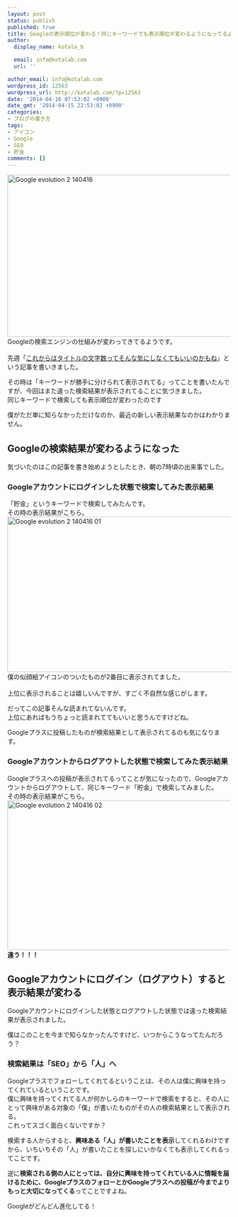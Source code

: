 ```yaml
---
layout: post
status: publish
published: true
title: Googleの表示順位が変わる！同じキーワードでも表示順位が変わるようになってるよ
author:
  display_name: kotala_b

  email: info@kotalab.com
  url: ''

author_email: info@kotalab.com
wordpress_id: 12563
wordpress_url: http://kotalab.com/?p=12563
date: '2014-04-16 07:53:02 +0900'
date_gmt: '2014-04-15 22:53:02 +0900'
categories:
- ブログの書き方
tags:
- アイコン
- Google
- SEO
- 貯金
comments: []
---
```

<p><img src="http://kotalab.com/wp-content/uploads/google-evolution-2_140416.jpg" alt="Google evolution 2 140416" title="google-evolution-2_140416.jpg" border="0" width="548" height="365" /><br />
Googleの検索エンジンの仕組みが変わってきてるようです。<br><br />
先週「<a href="http://kotalab.com/google-evolution" target="_blank">これからはタイトルの文字数ってそんな気にしなくてもいいのかもね</a><a href="http://b.hatena.ne.jp/entry/http://kotalab.com/google-evolution" target="_blank"><img border="0" src="http://b.hatena.ne.jp/entry/image/http://kotalab.com/google-evolution" alt="" /></a>」という記事を書いきました。</p>
<p>その時は「キーワードが勝手に分けられて表示されてる」ってことを書いたんですが、今回はまた違った検索結果が表示されてることに気づきました。<br />
<span class="b">同じキーワードで検索しても表示順位が変わった</span>のです</p>
<p>僕がただ単に知らなかっただけなのか、最近の新しい表示結果なのかはわかりません。<br />
<!--more--></p>
<h2>Googleの検索結果が変わるようになった</h2>
<p>気づいたのはこの記事を書き始めようとしたとき、朝の7時頃の出来事でした。</p>
<h3>Googleアカウントにログインした状態で検索してみた表示結果</h3>
<p>「貯金」というキーワードで検索してみたんです。<br />
その時の表示結果がこちら。<br />
<img src="http://kotalab.com/wp-content/uploads/google-evolution-2_140416_01.png" alt="Google evolution 2 140416 01" title="google-evolution-2_140416_01.png" border="0" width="548" height="350" /><br />
僕の似顔絵アイコンのついたものが2番目に表示されてました。<br><br />
<span class="b">上位に表示されることは嬉しいんですが、すごく不自然な感じ</span>がします。</p>
<p>だってこの記事そんな読まれてないんです。<br />
上位にあればもうちょっと読まれててもいいと思うんですけどね。</p>
<p>Googleプラスに投稿したものが検索結果として表示されてるのも気になります。</p>
<h3>Googleアカウントからログアウトした状態で検索してみた表示結果</h3>
<p><span class="b">Googleプラスへの投稿が表示されてる</span>ってことが気になったので、Googleアカウントからログアウトして、同じキーワード「貯金」で検索してみました。<br />
その時の表示結果がこちら。<br />
<img src="http://kotalab.com/wp-content/uploads/google-evolution-2_140416_02.png" alt="Google evolution 2 140416 02" title="google-evolution-2_140416_02.png" border="0" width="548" height="337" /><br />
<strong>違う！！！</strong></p>
<h2>Googleアカウントにログイン（ログアウト）すると表示結果が変わる</h2>
<p>Googleアカウントに<span class="b">ログインした状態とログアウトした状態では違った検索結果</span>が表示されました。</p>
<p>僕はこのことを今まで知らなかったんですけど、いつからこうなってたんだろう？</p>
<h3>検索結果は「SEO」から「人」へ</h3>
<p><span class="b">Googleプラスでフォローしてくれてるということは、その人は僕に興味を持ってくれている</span>ということです。<br />
僕に興味を持ってくれてる人が何かしらのキーワードで検索をすると、その人にとって興味がある対象の「僕」が書いたものがその人の検索結果として表示される。<br />
これってスゴく面白くないですか？</p>
<p>検索する人からすると、<strong>興味ある「人」が書いたことを表示</strong>してくれるわけですから、いちいちその「人」が書いたことを探しにいかなくても表示してくれるってことです。</p>
<p>逆に<strong>検索される側の人にとっては、自分に興味を持ってくれている人に情報を届けるために、GoogleプラスのフォローとかGoogleプラスへの投稿が今までよりもっと大切になってくる</strong>ってことですよね。</p>
<p>Googleがどんどん進化してる！</p>
<div class="g-person" data-width="290" data-href="//plus.google.com/u/0/118339922859389908783" data-rel="author"></div>
